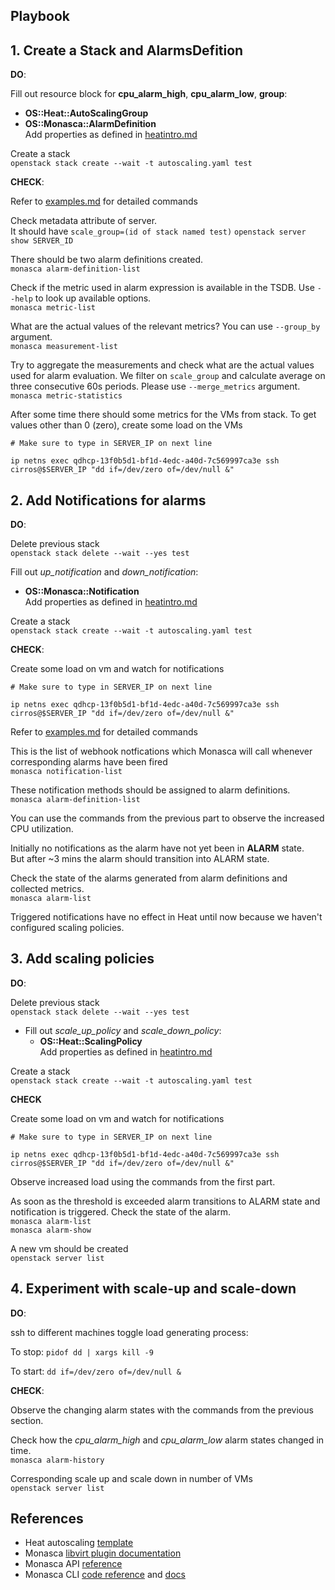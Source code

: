 Playbook
--------

## 1. Create a Stack and AlarmsDefition

**DO**:

Fill out resource block for **cpu_alarm_high**, **cpu_alarm_low**, **group**:
  - **OS::Heat::AutoScalingGroup**
  - **OS::Monasca::AlarmDefinition**  
  Add properties as defined in [heatintro.md](./heatintro.md)

Create a stack  
`openstack stack create --wait -t autoscaling.yaml test`

**CHECK**:

Refer to [examples.md](./examples.md) for detailed commands

Check metadata attribute of server.   
It should have `scale_group=(id of stack named test)`
`openstack server show SERVER_ID`

There should be two alarm definitions created.  
`monasca alarm-definition-list`

Check if the metric used in alarm expression is available in the TSDB. Use
`--help` to look up available options.   
`monasca metric-list`

What are the actual values of the relevant metrics? You can use `--group_by`
argument.  
`monasca measurement-list`

Try to aggregate the measurements and check what are the actual values used for
alarm evaluation. We filter on `scale_group` and calculate average on three
consecutive 60s periods. Please use `--merge_metrics` argument.   
`monasca metric-statistics`

After some time there should some metrics for the VMs from stack.
To get values other than 0 (zero), create some load on the VMs

```
# Make sure to type in SERVER_IP on next line

ip netns exec qdhcp-13f0b5d1-bf1d-4edc-a40d-7c569997ca3e ssh cirros@$SERVER_IP "dd if=/dev/zero of=/dev/null &"
```

## 2. Add Notifications for alarms

**DO**:

Delete previous stack  
`openstack stack delete --wait --yes test`

Fill out  *up_notification* and *down_notification*:
  - **OS::Monasca::Notification**  
   Add properties as defined in [heatintro.md](./heatintro.md)

Create a stack  
`openstack stack create --wait -t autoscaling.yaml test`


**CHECK**:

Create some load on vm and watch for notifications
```
# Make sure to type in SERVER_IP on next line

ip netns exec qdhcp-13f0b5d1-bf1d-4edc-a40d-7c569997ca3e ssh cirros@$SERVER_IP "dd if=/dev/zero of=/dev/null &"
```

Refer to [examples.md](./examples.md) for detailed commands


This is the list of webhook notfications which Monasca will call whenever
corresponding alarms have been fired  
`monasca notification-list`

These notification methods should be assigned to alarm definitions.  
`monasca alarm-definition-list`

You can use the commands from the previous part to observe the increased CPU
utilization.

Initially no notifications as the alarm have not yet been in **ALARM** state.  
But after ~3 mins the alarm should transition into ALARM state.  

Check the state of the alarms generated from alarm definitions and collected
metrics.   
`monasca alarm-list`

Triggered notifications have no effect in Heat until now because we haven't
configured scaling policies.

## 3. Add scaling policies

**DO**:

Delete previous stack  
`openstack stack delete --wait --yes test`

- Fill out  *scale_up_policy* and *scale_down_policy*:
  - **OS::Heat::ScalingPolicy**  
  Add properties as defined in [heatintro.md](./heatintro.md)

Create a stack  
`openstack stack create --wait -t autoscaling.yaml test`

**CHECK**

Create some load on vm and watch for notifications
```
# Make sure to type in SERVER_IP on next line

ip netns exec qdhcp-13f0b5d1-bf1d-4edc-a40d-7c569997ca3e ssh cirros@$SERVER_IP "dd if=/dev/zero of=/dev/null &"
```

Observe increased load using the commands from the first part.

As soon as the threshold is exceeded alarm transitions to ALARM state and
notification is triggered. Check the state of the alarm.  
`monasca alarm-list`  
`monasca alarm-show`

A new vm should be created  
`openstack server list`

## 4. Experiment with scale-up and scale-down

**DO**:

ssh to different machines toggle load generating process:  

To stop:   `pidof dd | xargs kill -9`

To start:  `dd if=/dev/zero of=/dev/null &`

**CHECK**:

Observe the changing alarm states with the commands from the previous section.

Check how the *cpu_alarm_high* and *cpu_alarm_low* alarm states changed in time.  
`monasca alarm-history`

Corresponding scale up and scale down in number of VMs  
`openstack server list`

References
----------
* Heat autoscaling [template](https://github.com/openstack/heat-templates/blob/master/hot/monasca/autoscaling.yaml)
* Monasca [libvirt plugin documentation](https://github.com/openstack/monasca-agent/blob/master/docs/Libvirt.md)
* Monasca API [reference](https://github.com/openstack/monasca-api/blob/master/docs/monasca-api-spec.md)
* Monasca CLI [code reference](https://github.com/openstack/python-monascaclient/tree/master/doc/source/cli)
  and [docs](https://docs.openstack.org/python-monascaclient/latest/)